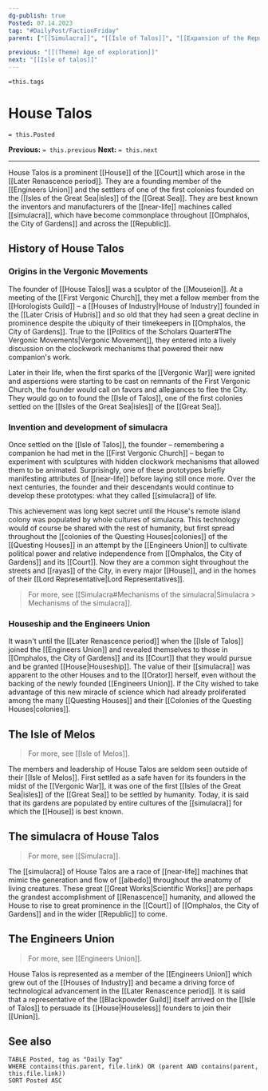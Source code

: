```yaml
---
dg-publish: true
Posted: 07.14.2023
tag: "#DailyPost/FactionFriday"
parent: ["[[Simulacra]]", "[[Isle of Talos]]", "[[Expansion of the Republic]]", "[[Engineers Union]]", "[[House]]"]

previous: "[[(Theme) Age of exploration]]"
next: "[[Isle of talos]]"
---
```

`=this.tags` 
# House Talos
`= this.Posted`

**Previous:** `= this.previous`
**Next:** `= this.next`

---

House Talos is a prominent [[House]] of the [[Court]] which arose in the [[Later Renascence period]]. They are a founding member of the [[Engineers Union]] and the settlers of one of the first colonies founded on the [[Isles of the Great Sea|isles]] of the [[Great Sea]]. They are best known the inventors and manufacturers of the [[near-life]] machines called [[simulacra]], which have become commonplace throughout [[Omphalos, the City of Gardens]] and across the [[Republic]].

## History of House Talos

### Origins in the Vergonic Movements

The founder of [[House Talos]] was a sculptor of the [[Mouseion]]. At a meeting of the [[First Vergonic Church]], they met a fellow member from the [[Horologists Guild]] – a [[Houses of Industry|House of Industry]] founded in the [[Later Crisis of Hubris]] and so old that they had seen a great decline in prominence despite the ubiquity of their timekeepers in [[Omphalos, the City of Gardens]]. True to the [[Politics of the Scholars Quarter#The Vergonic Movements|Vergonic Movement]], they entered into a lively discussion on the clockwork mechanisms that powered their new companion's work.

Later in their life, when the first sparks of the [[Vergonic War]] were ignited and aspersions were starting to be cast on remnants of the First Vergonic Church, the founder would call on favors and allegiances to flee the City. They would go on to found the [[Isle of Talos]], one of the first colonies settled on the [[Isles of the Great Sea|isles]] of the [[Great Sea]].

### Invention and development of simulacra

Once settled on the [[Isle of Talos]], the founder – remembering a companion he had met in the [[First Vergonic Church]] – began to experiment with sculptures with hidden clockwork mechanisms that allowed them to be animated. Surprisingly, one of these prototypes briefly manifesting attributes of [[near-life]] before laying still once more. Over the next centuries, the founder and their descendants would continue to develop these prototypes: what they called [[simulacra]] of life.

This achievement was long kept secret until the House's remote island colony was populated by whole cultures of simulacra. This technology would of course be shared with the rest of humanity, but first spread throughout the [[colonies of the Questing Houses|colonies]] of the [[Questing Houses]] in an attempt by the [[Engineers Union]] to cultivate political power and relative independence from [[Omphalos, the City of Gardens]] and its [[Court]]. Now they are a common sight throughout the streets and [[rayas]] of the City, in every major [[House]], and in the homes of their [[Lord Representative|Lord Representatives]].

> For more, see [[Simulacra#Mechanisms of the simulacra|Simulacra > Mechanisms of the simulacra]].

### Houseship and the Engineers Union

It wasn't until the [[Later Renascence period]] when the [[Isle of Talos]] joined the [[Engineers Union]] and revealed themselves to those in [[Omphalos, the City of Gardens]] and its [[Court]] that they would pursue and be granted [[House|Houseship]]. The value of their [[simulacra]] was apparent to the other Houses and to the [[Orator]] herself, even without the backing of the newly founded [[Engineers Union]]. If the City wished to take advantage of this new miracle of science which had already proliferated among the many [[Questing Houses]] and their [[Colonies of the Questing Houses|colonies]].

## The Isle of Melos

> For more, see [[Isle of Melos]].

The members and leadership of House Talos are seldom seen outside of their [[Isle of Melos]]. First settled as a safe haven for its founders in the midst of the [[Vergonic War]], it was one of the first [[Isles of the Great Sea|isles]] of the [[Great Sea]] to be settled by humanity. Today, it is said that its gardens are populated by entire cultures of the [[simulacra]] for which the [[House]] is best known.

## The simulacra of House Talos

> For more, see [[Simulacra]].

The [[simulacra]] of House Talos are a race of [[near-life]] machines that mimic the generation and flow of [[albedo]] throughout the anatomy of living creatures. These great [[Great Works|Scientific Works]] are perhaps the grandest accomplishment of [[Renascence]] humanity, and allowed the House to rise to great prominence in the [[Court]] of [[Omphalos, the City of Gardens]] and in the wider [[Republic]] to come.

## The Engineers Union

> For more, see [[Engineers Union]].

House Talos is represented as a member of the [[Engineers Union]] which grew out of the [[Houses of Industry]] and became a driving force of technological advancement in the [[Later Renascence period]]. It is said that a representative of the [[Blackpowder Guild]] itself arrived on the [[Isle of Talos]] to persuade its [[House|Houseless]] founders to join their [[Union]].

## See also

```dataview
TABLE Posted, tag as "Daily Tag"
WHERE contains(this.parent, file.link) OR (parent AND contains(parent, this.file.link))
SORT Posted ASC
```